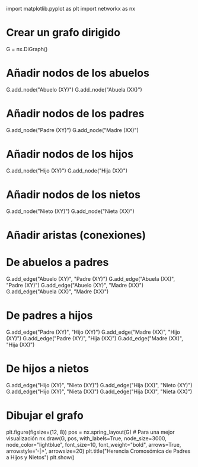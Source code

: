 import matplotlib.pyplot as plt
import networkx as nx

# Crear un grafo dirigido
G = nx.DiGraph()

# Añadir nodos de los abuelos
G.add_node("Abuelo (XY)")
G.add_node("Abuela (XX)")

# Añadir nodos de los padres
G.add_node("Padre (XY)")
G.add_node("Madre (XX)")

# Añadir nodos de los hijos
G.add_node("Hijo (XY)")
G.add_node("Hija (XX)")

# Añadir nodos de los nietos
G.add_node("Nieto (XY)")
G.add_node("Nieta (XX)")

# Añadir aristas (conexiones)
# De abuelos a padres
G.add_edge("Abuelo (XY)", "Padre (XY)")
G.add_edge("Abuela (XX)", "Padre (XY)")
G.add_edge("Abuelo (XY)", "Madre (XX)")
G.add_edge("Abuela (XX)", "Madre (XX)")

# De padres a hijos
G.add_edge("Padre (XY)", "Hijo (XY)")
G.add_edge("Madre (XX)", "Hijo (XY)")
G.add_edge("Padre (XY)", "Hija (XX)")
G.add_edge("Madre (XX)", "Hija (XX)")

# De hijos a nietos
G.add_edge("Hijo (XY)", "Nieto (XY)")
G.add_edge("Hija (XX)", "Nieto (XY)")
G.add_edge("Hijo (XY)", "Nieta (XX)")
G.add_edge("Hija (XX)", "Nieta (XX)")

# Dibujar el grafo
plt.figure(figsize=(12, 8))
pos = nx.spring_layout(G)  # Para una mejor visualización
nx.draw(G, pos, with_labels=True, node_size=3000, node_color="lightblue", font_size=10, font_weight="bold", arrows=True, arrowstyle='-|>', arrowsize=20)
plt.title("Herencia Cromosómica de Padres a Hijos y Nietos")
plt.show()

